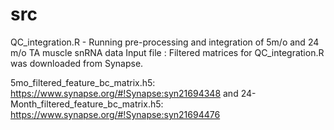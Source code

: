 # src

QC_integration.R - Running pre-processing and integration of 5m/o and 24 m/o TA muscle snRNA data
  Input file : Filtered matrices for QC_integration.R was downloaded from Synapse. 
  
  5mo_filtered_feature_bc_matrix.h5: https://www.synapse.org/#!Synapse:syn21694348 and
  24-Month_filtered_feature_bc_matrix.h5: https://www.synapse.org/#!Synapse:syn21694476

